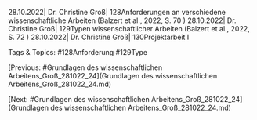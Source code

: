 28.10.2022| Dr. Christine Groß| 128Anforderungen an verschiedene wissenschaftliche Arbeiten
(Balzert et al., 2022, S. 70 )
28.10.2022| Dr. Christine Groß| 129Typen wissenschaftlicher Arbeiten
(Balzert et al., 2022, S. 72 )
28.10.2022| Dr. Christine Groß| 130Projektarbeit I

   Tags & Topics:
   #128Anforderung
   #129Type

[Previous: #Grundlagen des wissenschaftlichen Arbeitens_Groß_281022_24](Grundlagen des wissenschaftlichen Arbeitens_Groß_281022_24.md)

[Next: #Grundlagen des wissenschaftlichen Arbeitens_Groß_281022_24](Grundlagen des wissenschaftlichen Arbeitens_Groß_281022_24.md)